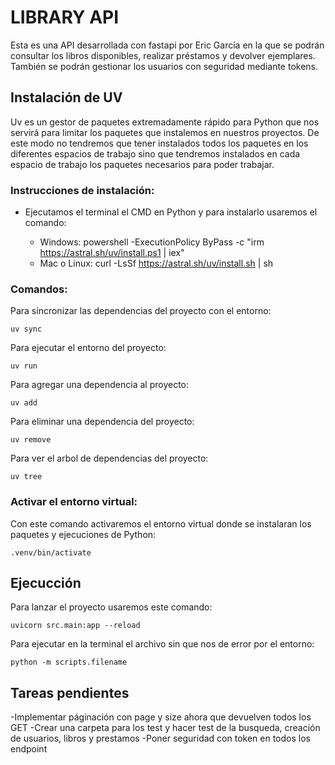 # LIBRARY API
Esta es una API desarrollada con fastapi por Eric García en la que se podrán consultar los libros disponibles, realizar préstamos y devolver ejemplares. También se podrán gestionar los usuarios con seguridad mediante tokens.

## Instalación de UV
Uv es un gestor de paquetes extremadamente rápido para Python que nos servirá para limitar los paquetes que instalemos en nuestros proyectos. De este modo no tendremos que tener instalados todos los paquetes en los diferentes espacios de trabajo sino que tendremos instalados en cada espacio de trabajo los paquetes necesarios para poder trabajar.

### Instrucciones de instalación:
- Ejecutamos el terminal el CMD en Python y para instalarlo usaremos el comando:

    - Windows:
    powershell -ExecutionPolicy ByPass -c "irm https://astral.sh/uv/install.ps1 | iex"
    - Mac o Linux:
    curl -LsSf https://astral.sh/uv/install.sh | sh

### Comandos:
Para sincronizar las dependencias del proyecto con el entorno:
```
uv sync
```
Para ejecutar el entorno del proyecto:
```
uv run
```
Para agregar una dependencia al proyecto:
```
uv add
```
Para eliminar una dependencia del proyecto:
```
uv remove
```
Para ver el arbol de dependencias del proyecto:
```
uv tree
```

### Activar el entorno virtual:
Con este comando activaremos el entorno virtual donde se instalaran los paquetes y ejecuciones de Python:
```
.venv/bin/activate
```
## Ejecucción
Para lanzar el proyecto usaremos este comando:
```
uvicorn src.main:app --reload
```
Para ejecutar en la terminal el archivo sin que nos de error por el entorno:
```
python -m scripts.filename
```


## Tareas pendientes
-Implementar páginación con page y size ahora que devuelven todos los GET
-Crear una carpeta para los test y hacer test de la busqueda, creación de usuarios, libros y prestamos
-Poner seguridad con token en todos los endpoint